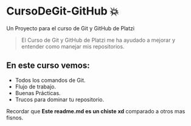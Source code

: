 # CursoDeGit-GitHub :boom:
Un Proyecto para el curso de Git y GitHub de Platzi
> El Curso de Git y GitHub de Platzi me ha ayudado a mejorar y entender como manejar mis repositorios.

## En este curso vemos:
* Todos los comandos de Git.
* Flujo de trabajo.
* Buenas Prácticas.
* Trucos para dominar tu repositorio.

Recordar que **Este readme.md es un chiste xd** comparado a otros mas fisnos.


